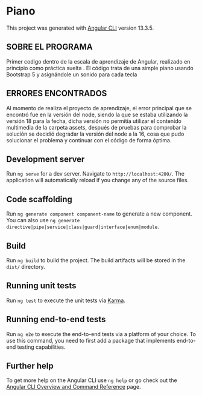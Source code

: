 # Piano

This project was generated with [Angular CLI](https://github.com/angular/angular-cli) version 13.3.5.

## SOBRE EL PROGRAMA

Primer codigo dentro de la escala de aprendizaje de Angular, realizado en principio como práctica suelta
. El código trata de una simple piano usando Bootstrap 5 y asignándole un sonido para cada tecla

## ERRORES ENCONTRADOS

Al momento de realiza el proyecto de aprendizaje, el error principal que se encontró fue en la versión del
node, siendo la que se estaba utilizando la versión 18 para la fecha, dicha versión no permitía utilizar el contenido multimedia de la carpeta assets, después de pruebas para comprobar la solución se decidió degradar
la versión del node a la 16, cosa que pudo solucionar el problema y continuar con el código de forma óptima.

## Development server

Run `ng serve` for a dev server. Navigate to `http://localhost:4200/`. The application will automatically reload if you change any of the source files.

## Code scaffolding

Run `ng generate component component-name` to generate a new component. You can also use `ng generate directive|pipe|service|class|guard|interface|enum|module`.

## Build

Run `ng build` to build the project. The build artifacts will be stored in the `dist/` directory.

## Running unit tests

Run `ng test` to execute the unit tests via [Karma](https://karma-runner.github.io).

## Running end-to-end tests

Run `ng e2e` to execute the end-to-end tests via a platform of your choice. To use this command, you need to first add a package that implements end-to-end testing capabilities.

## Further help

To get more help on the Angular CLI use `ng help` or go check out the [Angular CLI Overview and Command Reference](https://angular.io/cli) page.

